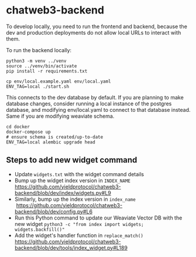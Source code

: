 # chatweb3-backend

To develop locally, you need to run the frontend and backend, because
the dev and production deployments do not allow local URLs to interact
with them.

To run the backend locally:
```
python3 -m venv ../venv
source ../venv/bin/activate
pip install -r requirements.txt

cp env/local.example.yaml env/local.yaml
ENV_TAG=local ./start.sh
```

This connects to the dev database by default. If you are planning to make
database changes, consider running a local instance of the postgres database,
and modifying env/local.yaml to connect to that database instead. Same if
you are modifying weaviate schema.
```
cd docker
docker-compose up
# ensure schema is created/up-to-date
ENV_TAG=local alembic upgrade head
```

## Steps to add new widget command
- Update `widgets.txt` with the widget command details
- Bump up the widget index version in `INDEX_NAME` https://github.com/yieldprotocol/chatweb3-backend/blob/dev/index/widgets.py#L9
- Similarly, bump up the index version in `index_name`   https://github.com/yieldprotocol/chatweb3-backend/blob/dev/config.py#L6
- Run this Python command to update our Weaviate Vector DB with the new widget `python3 -c "from index import widgets; widgets.backfill()"`
- Add the widget's handler function in `replace_match()` https://github.com/yieldprotocol/chatweb3-backend/blob/dev/tools/index_widget.py#L189
